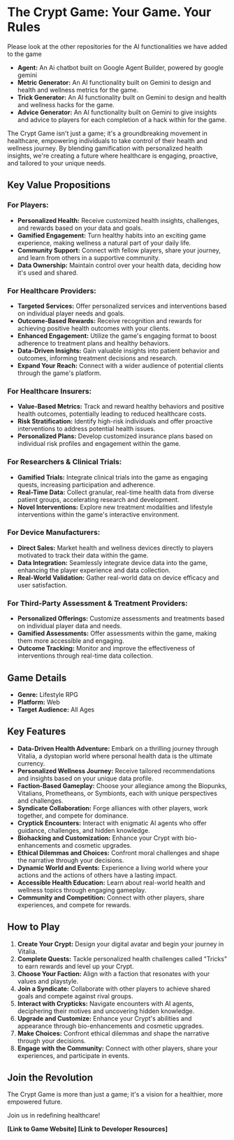 # The Crypt Game: Your Game. Your Rules

Please look at the other repositories for the AI functionalities we have added to the game
* **Agent:** An Ai chatbot built on Google Agent Builder, powered by google gemini
* **Metric Generator:** An AI functionality built on Gemini to design and health and wellness metrics for the game.
* **Trick Generator:** An AI functionality built on Gemini to design and health and wellness hacks for the game.
* **Advice Generator:** An AI functionality built on Gemini to give insights and advice to players for each completion of a hack within for the game.

The Crypt Game isn't just a game; it's a groundbreaking movement in healthcare, empowering individuals to take control of their health and wellness journey. By blending gamification with personalized health insights, we're creating a future where healthcare is engaging, proactive, and tailored to your unique needs.

## Key Value Propositions

### **For Players:**

* **Personalized Health:** Receive customized health insights, challenges, and rewards based on your data and goals.
* **Gamified Engagement:** Turn healthy habits into an exciting game experience, making wellness a natural part of your daily life.
* **Community Support:** Connect with fellow players, share your journey, and learn from others in a supportive community.
* **Data Ownership:** Maintain control over your health data, deciding how it's used and shared.

### **For Healthcare Providers:**

* **Targeted Services:** Offer personalized services and interventions based on individual player needs and goals.
* **Outcome-Based Rewards:** Receive recognition and rewards for achieving positive health outcomes with your clients.
* **Enhanced Engagement:** Utilize the game's engaging format to boost adherence to treatment plans and healthy behaviors.
* **Data-Driven Insights:** Gain valuable insights into patient behavior and outcomes, informing treatment decisions and research.
* **Expand Your Reach:** Connect with a wider audience of potential clients through the game's platform.

### **For Healthcare Insurers:**

* **Value-Based Metrics:** Track and reward healthy behaviors and positive health outcomes, potentially leading to reduced healthcare costs.
* **Risk Stratification:** Identify high-risk individuals and offer proactive interventions to address potential health issues.
* **Personalized Plans:** Develop customized insurance plans based on individual risk profiles and engagement within the game.

### **For Researchers & Clinical Trials:**

* **Gamified Trials:** Integrate clinical trials into the game as engaging quests, increasing participation and adherence.
* **Real-Time Data:** Collect granular, real-time health data from diverse patient groups, accelerating research and development.
* **Novel Interventions:** Explore new treatment modalities and lifestyle interventions within the game's interactive environment.

### **For Device Manufacturers:**

* **Direct Sales:** Market health and wellness devices directly to players motivated to track their data within the game.
* **Data Integration:** Seamlessly integrate device data into the game, enhancing the player experience and data collection.
* **Real-World Validation:** Gather real-world data on device efficacy and user satisfaction.

### **For Third-Party Assessment & Treatment Providers:**

* **Personalized Offerings:** Customize assessments and treatments based on individual player data and needs.
* **Gamified Assessments:** Offer assessments within the game, making them more accessible and engaging.
* **Outcome Tracking:** Monitor and improve the effectiveness of interventions through real-time data collection.

## Game Details

* **Genre:** Lifestyle RPG
* **Platform:** Web
* **Target Audience:** All Ages

## Key Features

* **Data-Driven Health Adventure:** Embark on a thrilling journey through Vitalia, a dystopian world where personal health data is the ultimate currency.
* **Personalized Wellness Journey:** Receive tailored recommendations and insights based on your unique data profile.
* **Faction-Based Gameplay:** Choose your allegiance among the Biopunks, Vitalians, Prometheans, or Symbionts, each with unique perspectives and challenges.
* **Syndicate Collaboration:** Forge alliances with other players, work together, and compete for dominance.
* **Cryptick Encounters:** Interact with enigmatic AI agents who offer guidance, challenges, and hidden knowledge.
* **Biohacking and Customization:** Enhance your Crypt with bio-enhancements and cosmetic upgrades.
* **Ethical Dilemmas and Choices:** Confront moral challenges and shape the narrative through your decisions.
* **Dynamic World and Events:** Experience a living world where your actions and the actions of others have a lasting impact.
* **Accessible Health Education:** Learn about real-world health and wellness topics through engaging gameplay.
* **Community and Competition:** Connect with other players, share experiences, and compete for rewards.

## How to Play

1. **Create Your Crypt:** Design your digital avatar and begin your journey in Vitalia.
2. **Complete Quests:** Tackle personalized health challenges called "Tricks" to earn rewards and level up your Crypt.
3. **Choose Your Faction:** Align with a faction that resonates with your values and playstyle.
4. **Join a Syndicate:** Collaborate with other players to achieve shared goals and compete against rival groups.
5. **Interact with Crypticks:** Navigate encounters with AI agents, deciphering their motives and uncovering hidden knowledge.
6. **Upgrade and Customize:** Enhance your Crypt's abilities and appearance through bio-enhancements and cosmetic upgrades.
7. **Make Choices:** Confront ethical dilemmas and shape the narrative through your decisions.
8. **Engage with the Community:** Connect with other players, share your experiences, and participate in events.

## Join the Revolution

The Crypt Game is more than just a game; it's a vision for a healthier, more empowered future. 

Join us in redefining healthcare!

**[Link to Game Website]**
**[Link to Developer Resources]** 
